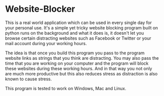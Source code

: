 # Website-Blocker

This is a real world application which can be used in every single day for your personal use. It's a simple yet tricky website blocking program built on python runs on the background and what it does is, it doesn't let you browse certain distracting websites such as Facebook or Twitter or your mail account during your working hours. 

The idea is that once you build this program you pass to the program website links as strings that you think are distracting. You may also pass the time that you are working on your computer and the program will block these websites during these working hours. And in that way you not only are much more productive but this also reduces stress as distraction is also known to cause stress. 

This program is tested to work on Windows, Mac and Linux.

